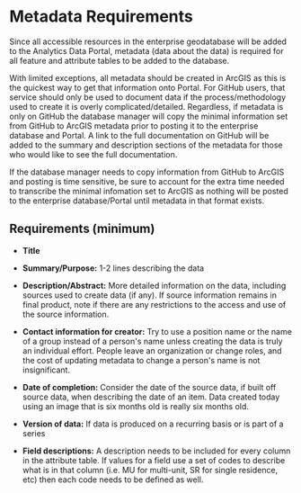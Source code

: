 # Metadata Requirements
Since all accessible resources in the enterprise geodatabase will be added to the Analytics Data Portal, metadata (data about the data) is required for all feature and attribute tables to be added to the database.

With limited exceptions, all metadata should be created in ArcGIS as this is the quickest way to get that information onto Portal. For GitHub users, that service should only be used to document data if the process/methodology used to create it is overly complicated/detailed. Regardless, if metadata is only on GitHub the database manager will copy the minimal information set from GitHub to ArcGIS metadata prior to posting it to the enterprise database and Portal. A link to the full documentation on GitHub will be added to the summary and description sections of the metadata for those who would like to see the full documentation.

If the database manager needs to copy information from GitHub to ArcGIS and posting is time sensitive, be sure to account for the extra time needed to transcribe the minimal infomation set to ArcGIS as nothing will be posted to the enterprise database/Portal until metadata in that format exists.


## Requirements (minimum)
- **Title**

- **Summary/Purpose:** 1-2 lines describing the data

- **Description/Abstract:** More detailed information on the data, including sources used to create data (if any). If source information remains in final product, note if there are any restrictions to the access and use of the source information.

- **Contact information for creator:** Try to use a position name or the name of a group instead of a person's name unless creating the data is truly an individual effort. People leave an organization or change roles, and the cost of updating metadata to change a person's name is not insignificant.

- **Date of completion:** Consider the date of the source data, if built off source data, when describing the date of an item. Data created today using an image that is six months old is really six months old.

- **Version of data:** If data is produced on a recurring basis or is part of a series

- **Field descriptions:** A description needs to be included for every column in the attribute table. If values for a field use a set of codes to describe what is in that column (i.e. MU for multi-unit, SR for single residence, etc) then each code needs to be defined as well.
